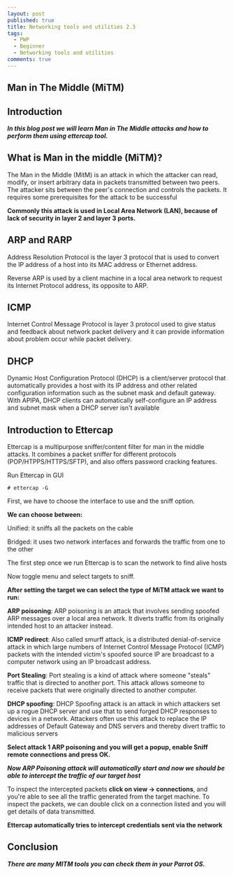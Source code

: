 ```yaml
---
layout: post
published: true
title: Networking tools and utilities 2.3
tags:
  - PWP
  - Beginner
  - Networking tools and utilities
comments: true
---
```

## Man in The Middle (MiTM)

## Introduction

_**In this blog post we will learn Man in The Middle attacks and how to perform them using ettercap tool.**_

## What is Man in the middle (MiTM)?

The Man in the Middle (MitM) is an attack in which the attacker can read, modify, or insert arbitrary data in packets transmitted between two peers. The attacker sits between the peer's connection and controls the packets. It requires some prerequisites for the attack to be successful

**Commonly this attack is used in Local Area Network (LAN), because of lack of security in layer 2 and layer 3 ports.**

## ARP and RARP

Address Resolution Protocol is the layer 3 protocol that is used to convert the IP address of a host into its MAC address or Ethernet address.

Reverse ARP is used by a client machine in a local area network to request its Internet Protocol address, its opposite to ARP.

## ICMP

Internet Control Message Protocol is layer 3 protocol used to give status and feedback about network packet delivery and it can provide information about problem occur while packet delivery.

## DHCP

Dynamic Host Configuration Protocol (DHCP) is a client/server protocol that automatically provides a host with its IP address and other related configuration information such as the subnet mask and default gateway. With APIPA, DHCP clients can automatically self-configure an IP address and subnet mask when a DHCP server isn't available



## Introduction to Ettercap

Ettercap is a multipurpose sniffer/content filter for man in the middle attacks. It combines a packet
sniffer for different protocols (POP/HTPPS/HTTPS/SFTP), and also offers password cracking features.

Run Ettercap in GUI

~~~
# ettercap -G
~~~
First, we have to choose the interface to use and the sniff option.

**We can choose between:**

 Unified: it sniffs all the packets on the cable
 
 Bridged: it uses two network interfaces and forwards the traffic from one to the other
 
The first step once we run Ettercap is to scan the network to find alive hosts 

Now toggle menu and select targets to sniff.

**After setting the target we can select the type of MiTM attack we want to run:**

**ARP poisoning**: ARP poisoning is an attack that involves sending spoofed ARP messages over a local area network. It diverts traffic from its originally intended host to an attacker instead.

**ICMP redirect**: Also called smurff attack, is a distributed denial-of-service attack in which large numbers of Internet Control Message Protocol (ICMP) packets with the intended victim's spoofed source IP are broadcast to a computer network using an IP broadcast address. 

**Port Stealing**: Port stealing is a kind of attack where someone "steals" traffic that is directed to another port. This attack allows someone to receive packets that were originally directed to another computer.

**DHCP spoofing**: DHCP Spoofing attack is an attack in which attackers set up a rogue DHCP server and use that to send forged DHCP responses to devices in a network. Attackers often use this attack to replace the IP addresses of Default Gateway and DNS servers and thereby divert traffic to malicious servers

**Select attack 1 ARP poisoning and you will get a popup, enable Sniff remote connections and press OK.**

_**Now ARP Poisoning attack will automatically start and now we should be able to intercept the traffic of our target host**_

To inspect the intercepted packets **click on view -> connections**, and you're able to see all the traffic generated from the target machine. To inspect the packets, we can double click on a connection listed and you will get details of data transmitted.

**Ettercap automatically tries to intercept credentials sent via the network**


## Conclusion 

_**There are many MITM tools you can check them in your Parrot OS.**_
